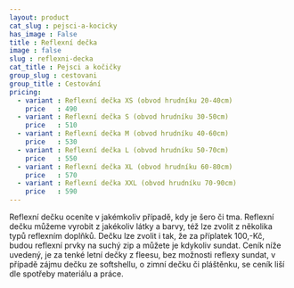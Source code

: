 ```yaml
---
layout: product
cat_slug : pejsci-a-kocicky
has_image : False
title : Reflexní dečka
image : false
slug : reflexni-decka
cat_title : Pejsci a kočičky
group_slug : cestovani
group_title : Cestování
pricing:
  - variant : Reflexní dečka XS (obvod hrudníku 20-40cm)
    price   : 490
  - variant : Reflexní dečka S (obvod hrudníku 30-50cm)
    price   : 510
  - variant : Reflexní dečka M (obvod hrudníku 40-60cm)
    price   : 530
  - variant : Reflexní dečka L (obvod hrudníku 50-70cm)
    price   : 550
  - variant : Reflexní dečka XL (obvod hrudníku 60-80cm)
    price   : 570
  - variant : Reflexní dečka XXL (obvod hrudníku 70-90cm)
    price   : 590
---
```


Reflexní dečku oceníte v jakémkoliv případě, kdy je šero či tma. Reflexní dečku můžeme vyrobit z jakékoliv látky a barvy, též lze zvolit z několika typů reflexním doplňků. Dečku lze zvolit i tak, že za příplatek 100,-Kč, budou reflexní prvky na suchý zip a můžete je kdykoliv sundat. Ceník níže uvedený, je za tenké letní dečky z fleesu, bez možnosti reflexy sundat, v případě zájmu dečku ze softshellu, o zimní dečku či pláštěnku, se ceník liší dle spotřeby materiálu a práce.

